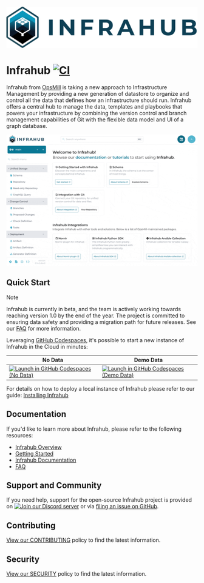 <!-- markdownlint-disable -->
![Infrahub Logo](docs/static/img/infrahub-hori.svg)
<!-- markdownlint-restore -->

# Infrahub [![CI](https://github.com/opsmill/infrahub/actions/workflows/ci.yml/badge.svg?branch=stable)](https://github.com/opsmill/infrahub/actions/workflows/ci.yml)

Infrahub from [OpsMill](https://opsmill.com) is taking a new approach to Infrastructure Management by providing a new generation of datastore to organize and control all the data that defines how an infrastructure should run. Infrahub offers a central hub to manage the data, templates and playbooks that powers your infrastructure by combining the version control and branch management capabilities of Git with the flexible data model and UI of a graph database.

![infrahub screenshot](docs/docs/media/infrahub-readme.gif)

## Quick Start

> [!NOTE]
> Infrahub is currently in beta, and the team is actively working towards reaching version 1.0 by the end of the year. The project is committed to ensuring data safety and providing a migration path for future releases. See our [FAQ](https://docs.infrahub.app/faq/) for more information.

Leveraging [GitHub Codespaces](https://docs.github.com/en/codespaces/overview), it's possible to start a new instance of Infrahub in the Cloud in minutes:

|  No Data | Demo Data |
|---|---|
| [![Launch in GitHub Codespaces (No Data)](https://img.shields.io/badge/Launch%20Infrahub-0B6581?logo=github)](https://codespaces.new/opsmill/infrahub?devcontainer_path=.devcontainer%2Fdevcontainer.json&ref=stable) | [![Launch in GitHub Codespaces (Demo Data)](https://img.shields.io/badge/Infrahub%20with%20Data-0B6581?logo=github)](https://codespaces.new/opsmill/infrahub?devcontainer_path=.devcontainer%2Fdevcontainer.json&ref=stable) |

For details on how to deploy a local instance of Infrahub please refer to our guide: [Installing Infrahub](https://docs.infrahub.app/guides/installation)

## Documentation

If you'd like to learn more about Infrahub, please refer to the following resources:

- [Infrahub Overview](https://docs.infrahub.app/overview/)
- [Getting Started](https://docs.infrahub.app/tutorials/getting-started/)
- [Infrahub Documentation](https://docs.infrahub.app/)
- [FAQ](https://docs.infrahub.app/faq/)

## Support and Community

If you need help, support for the open-source Infrahub project is provided on [![Join our Discord server](https://img.shields.io/badge/Discord-7289DA?logo=discord&logoColor=white)](https://discord.gg/jXMRp9hXSX) or via [filing an issue on GitHub](https://github.com/opsmill/infrahub/issues).

## Contributing

[View our CONTRIBUTING](./CONTRIBUTING.md) policy to find the latest information.

## Security

[View our SECURITY](./SECURITY.md) policy to find the latest information.
